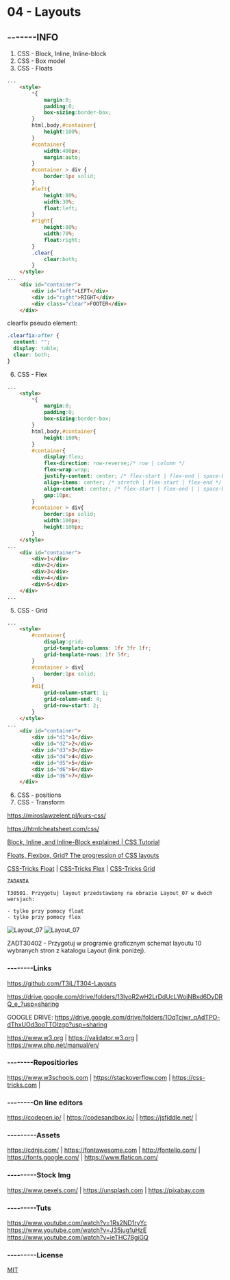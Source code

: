 # 04 - Layouts

## -------INFO

1. CSS - Block, Inline, Inline-block
2. CSS - Box model
3. CSS - Floats
```html
...
    <style>
        *{
            margin:0;
            padding:0;
            box-sizing:border-box;
        }
        html,body,#container{
            height:100%;
        }
        #container{
            width:400px;
            margin:auto;
        }
        #container > div {
            border:1px solid;
        }
        #left{
            height:80%;
            width:30%;
            float:left;
        }
        #right{
            height:80%;
            width:70%;
            float:right;
        }
        .clear{
            clear:both;
        }
    </style>
...
    <div id="container">
        <div id="left">LEFT</div>
        <div id="right">RIGHT</div>
        <div class="clear">FOOTER</div>
    </div>
```

clearfix pseudo element:
```css
.clearfix:after {
  content: "";
  display: table;
  clear: both;
}
```

6. CSS - Flex
```html
...
    <style>
        *{
            margin:0;
            padding:0;
            box-sizing:border-box;
        }
        html,body,#container{
            height:100%;
        }
        #container{
            display:flex;
            flex-direction: row-reverse;/* row | column */
            flex-wrap:wrap;
            justify-content: center; /* flex-start | flex-end | space-between | space-around | space-evenly */
            align-items: center; /* stretch | flex-start | flex-end */
            align-content: center; /* flex-start | flex-end | | space-between | space-around | space-evenly | stretch */
            gap:10px;
        }
        #container > div{
            border:1px solid;
            width:100px;
            height:100px;
        }
    </style>
...
    <div id="container">
        <div>1</div>
        <div>2</div>
        <div>3</div>
        <div>4</div>
        <div>5</div>
    </div>
...
```
5. CSS - Grid
```html
...
    <style>
        #container{
            display:grid;
            grid-template-columns: 1fr 3fr 1fr;
            grid-template-rows: 1fr 5fr;
        }
        #container > div{
            border:1px solid;
        }
        #d1{
            grid-column-start: 1;
            grid-column-end: 4;
            grid-row-start: 2;
        }
    </style>
...
    <div id="container">
        <div id="d1">1</div>
        <div id="d2">2</div>
        <div id="d3">3</div>
        <div id="d4">4</div>
        <div id="d5">5</div>
        <div id="d6">6</div>
        <div id="d6">7</div>
    </div>
```
6. CSS - positions
7. CSS - Transform



https://miroslawzelent.pl/kurs-css/

https://htmlcheatsheet.com/css/

[Block, Inline, and Inline-Block explained | CSS Tutorial](https://youtu.be/x_i2gga-sYg)

[Floats, Flexbox, Grid? The progression of CSS layouts](https://youtu.be/R7gqJkdc5dM)

[CSS-Tricks Float](https://css-tricks.com/almanac/properties/f/float/) |
[CSS-Tricks Flex](https://css-tricks.com/snippets/css/a-guide-to-flexbox/) |
[CSS-Tricks Grid](https://css-tricks.com/snippets/css/complete-guide-grid/)

```
ZADANIA

T30501. Przygotuj layout przedstawiony na obrazie Layout_07 w dwóch wersjach: 

- tylko przy pomocy float
- tylko przy pomocy flex
```
![Layout_07](/Layout_02.PNG)
![Layout_07](/Layout_07.jpg)

ZADT30402 - Przygotuj w programie graficznym schemat layoutu 10 wybranych stron z katalogu Layout (link poniżej).

### --------Links
https://github.com/T3iL/T304-Layouts

https://drive.google.com/drive/folders/13lyoR2wH2LrDdUcLWojNBxd6DyDRQ_e_?usp=sharing

GOOGLE DRIVE: https://drive.google.com/drive/folders/1OqTcjwr_qAdTPO-dThxUOd3ooTTOlzgp?usp=sharing

https://www.w3.org | https://validator.w3.org | https://www.php.net/manual/en/
### --------Repositiories
https://www.w3schools.com | https://stackoverflow.com | https://css-tricks.com |
### --------On line editors
https://codepen.io/ | https://codesandbox.io/ | https://jsfiddle.net/ |
### ---------Assets
https://cdnjs.com/ | https://fontawesome.com | http://fontello.com/ | https://fonts.google.com/ | https://www.flaticon.com/
### ---------Stock Img
https://www.pexels.com/ | https://unsplash.com | https://pixabay.com
### ---------Tuts
https://www.youtube.com/watch?v=1Rs2ND1ryYc
https://www.youtube.com/watch?v=J35jug1uHzE
https://www.youtube.com/watch?v=ieTHC78giGQ
### ---------License
[MIT](https://choosealicense.com/licenses/mit/)
